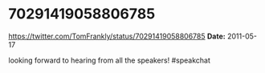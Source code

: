 # 70291419058806785
https://twitter.com/TomFrankly/status/70291419058806785
**Date:** 2011-05-17

looking forward to hearing from all the speakers! #speakchat
